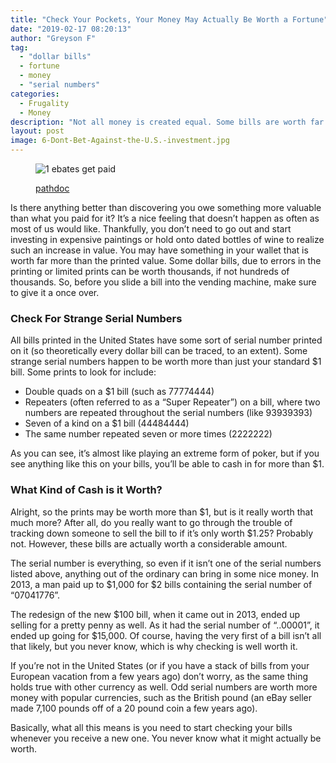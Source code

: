 ```yaml
---
title: "Check Your Pockets, Your Money May Actually Be Worth a Fortune"
date: "2019-02-17 08:20:13"
author: "Greyson F"
tag:
  - "dollar bills"
  - fortune
  - money
  - "serial numbers"
categories:
  - Frugality
  - Money
description: "Not all money is created equal. Some bills are worth far more, so make sure to investigate what's in your wallet to see if you're holding onto a mint."
layout: post
image: 6-Dont-Bet-Against-the-U.S.-investment.jpg
---
```


<figure aria-describedby="caption-attachment-3777" class="wp-caption alignnone" id="attachment_3777" style="width: 700px">

![1 ebates get paid](/posts/1-ebates-get-paid.jpg)<figcaption class="wp-caption-text" id="caption-attachment-3777">[pathdoc](http://www.shutterstock.com/pic-241332013/stock-photo-side-profile-happy-smiling-business-woman-working-online-on-computer-earning-money-dollar-bills.html)</figcaption></figure>

Is there anything better than discovering you owe something more valuable than what you paid for it? It’s a nice feeling that doesn’t happen as often as most of us would like. Thankfully, you don’t need to go out and start investing in expensive paintings or hold onto dated bottles of wine to realize such an increase in value. You may have something in your wallet that is worth far more than the printed value. Some dollar bills, due to errors in the printing or limited prints can be worth thousands, if not hundreds of thousands. So, before you slide a bill into the vending machine, make sure to give it a once over.

### Check For Strange Serial Numbers

All bills printed in the United States have some sort of serial number printed on it (so theoretically every dollar bill can be traced, to an extent). Some strange serial numbers happen to be worth more than just your standard $1 bill. Some prints to look for include:

- Double quads on a $1 bill (such as 77774444)
- Repeaters (often referred to as a “Super Repeater”) on a bill, where two numbers are repeated throughout the serial numbers (like 93939393)
- Seven of a kind on a $1 bill (44484444)
- The same number repeated seven or more times (2222222)

As you can see, it’s almost like playing an extreme form of poker, but if you see anything like this on your bills, you’ll be able to cash in for more than $1.

### What Kind of Cash is it Worth?

Alright, so the prints may be worth more than $1, but is it really worth that much more? After all, do you really want to go through the trouble of tracking down someone to sell the bill to if it’s only worth $1.25? Probably not. However, these bills are actually worth a considerable amount.

The serial number is everything, so even if it isn’t one of the serial numbers listed above, anything out of the ordinary can bring in some nice money. In 2013, a man paid up to $1,000 for $2 bills containing the serial number of “07041776”.

The redesign of the new $100 bill, when it came out in 2013, ended up selling for a pretty penny as well. As it had the serial number of “..00001”, it ended up going for $15,000. Of course, having the very first of a bill isn’t all that likely, but you never know, which is why checking is well worth it.

If you’re not in the United States (or if you have a stack of bills from your European vacation from a few years ago) don’t worry, as the same thing holds true with other currency as well. Odd serial numbers are worth more money with popular currencies, such as the British pound (an eBay seller made 7,100 pounds off of a 20 pound coin a few years ago).

Basically, what all this means is you need to start checking your bills whenever you receive a new one. You never know what it might actually be worth.
